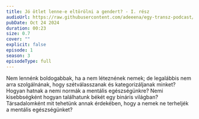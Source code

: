 ```yaml
---
title: Jó ötlet lenne-e eltörölni a gendert? - I. rész
audioUrl: https://raw.githubusercontent.com/adeeena/egy-transz-podcast/main/public/audio/etpc_S3E01.mp3
pubDate: Oct 24 2024
duration: 00:23
size: 0.7
cover: ""
explicit: false
episode: 1
season: 3
episodeType: full
---
```


Nem lennénk boldogabbak, ha a nem léteznének nemek; de legalábbis nem arra szolgálnának, hogy szétválasszanak és kategorizáljanak minket? Hogyan hatnak a nemi normák a mentális egészségünkre? Nemi kisebbségként hogyan találhatunk békét egy bináris világban? Társadalomként mit tehetünk annak érdekében, hogy a nemek ne terheljék a mentális egészségünket?
